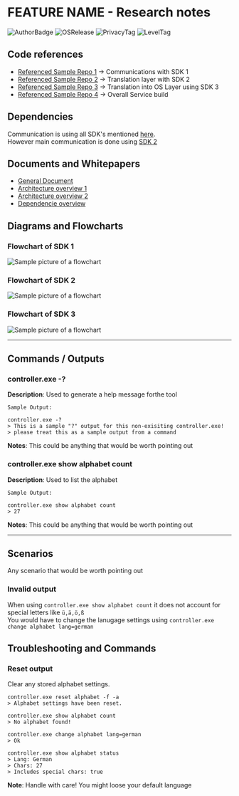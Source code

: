 # FEATURE NAME - Research notes
![AuthorBadge][badge-author]
![OSRelease][badge-osrelease-22h2]
![PrivacyTag][badge-privacy-general]
![LevelTag][badge-level-400]

## Code references
* [Referenced Sample Repo 1](https://github.com) -> Communications with SDK 1
* [Referenced Sample Repo 2](https://github.com) -> Translation layer with SDK 2
* [Referenced Sample Repo 3](https://github.com) -> Translation into OS Layer using SDK 3
* [Referenced Sample Repo 4](https://github.com) -> Overall Service build

## Dependencies
Communication is using all SDK's mentioned [here](#code-references).  
However main communication is done using [SDK 2](https://github.com)

## Documents and Whitepapers
* [General Document](https://www.microsoft.com/en-us/microsoft-365/word)
* [Architecture overview 1](https://www.microsoft.com/en-us/microsoft-365/word)
* [Architecture overview 2](https://www.microsoft.com/en-us/microsoft-365/word)
* [Dependencie overview](https://www.microsoft.com/en-us/microsoft-365/word)

## Diagrams and Flowcharts
### Flowchart of SDK 1
![Sample picture of a flowchart]()

### Flowchart of SDK 2
![Sample picture of a flowchart]()

### Flowchart of SDK 3
![Sample picture of a flowchart]()

---
## Commands / Outputs

### controller.exe -?
**Description**: Used to generate a help message forthe tool
```
Sample Output:

controller.exe -?
> This is a sample "?" output for this non-exisiting controller.exe!
> please treat this as a sample output from a command
```
**Notes**: This could be anything that would be worth pointing out

### controller.exe show alphabet count
**Description**: Used to list the alphabet
```
Sample Output:

controller.exe show alphabet count
> 27
```
**Notes**: This could be anything that would be worth pointing out

---
## Scenarios
Any scenario that would be worth pointing out

### Invalid output
When using `controller.exe show alphabet count` it does not account for special letters like `ü,ä,ö,ß`  
You would have to change the lanugage settings using `controller.exe change alphabet lang=german`


## Troubleshooting and Commands

### Reset output
Clear any stored alphabet settings.
```
controller.exe reset alphabet -f -a
> Alphabet settings have been reset.

controller.exe show alphabet count
> No alphabet found!

controller.exe change alphabet lang=german
> Ok

controller.exe show alphabet status
> Lang: German
> Chars: 27
> Includes special chars: true
```
**Note**: Handle with care! You might loose your default language

<!-- ===========[PAGE END]=========== --->
<!-- 
====
Badge Assets 
====
-->

<!-- Author Badge -->
[badge-author]: https://img.shields.io/badge/Author-YOURNAMEHERE-brightgreen?style=flat-square&logo=microsoft

<!-- OS Release Tags -->
[badge-osrelease-22h2]: https://img.shields.io/badge/OS%20Release-22H2-brightgreen?style=flat-square&logo=microsoftazure


[badge-osrelease-21h2]: https://img.shields.io/badge/OS%20Release-21H2-yellow?style=flat-square&logo=microsoftazure


[badge-osrelease-21h1]: https://img.shields.io/badge/OS%20Release-21H1-red?style=flat-square&logo=microsoftazure


<!-- Privacy Tags -->
[badge-privacy-general]: https://img.shields.io/badge/Privacy%20Tag-General-brightgreen?style=flat-square

[badge-privacy-nda]: https://img.shields.io/badge/Privacy%20Tag-NDA%20Only-yellow?style=flat-square

[badge-privacy-internal]: https://img.shields.io/badge/Privacy%20Tag-Internal%20Only-red?style=flat-square

<!-- Level Tags -->
[badge-level-100]: https://img.shields.io/badge/Level-100%20Foundational-blue?style=flat-square

[badge-level-200]: https://img.shields.io/badge/Level-200%20Specialist-orange?style=flat-square

[badge-level-300]: https://img.shields.io/badge/Level-300%20Advanced-red?style=flat-square

[badge-level-400]: https://img.shields.io/badge/Level-400%20Expert-lightgrey?style=flat-square

<!-- Technology Tags -->
[technology-powershell]: https://img.shields.io/badge/PowerShell-gray?style=flat-square&logo=PowerShell
[technology-net]: https://img.shields.io/badge/.NET-gray?style=flat-square&logo=dotnet
[technology-json]: https://img.shields.io/badge/json-gray?style=flat-square&logo=json
[technology-javascript]: https://img.shields.io/badge/Javascript-gray?style=flat-square&logo=JavaScript

<!-- 
====
Images 
====
-->